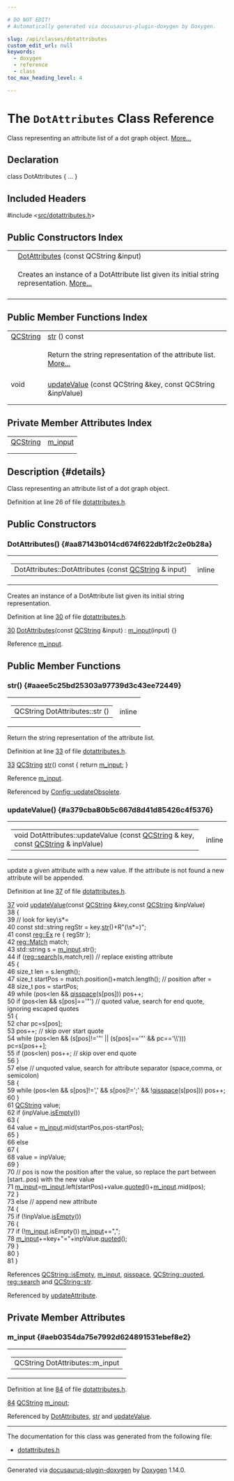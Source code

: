 ```yaml
---

# DO NOT EDIT!
# Automatically generated via docusaurus-plugin-doxygen by Doxygen.

slug: /api/classes/dotattributes
custom_edit_url: null
keywords:
  - doxygen
  - reference
  - class
toc_max_heading_level: 4

---
```


<div class="doxyPage">

# The `DotAttributes` Class Reference

<p>Class representing an attribute list of a dot graph object. <a href="#details">More...</a></p>

## Declaration

<div class="doxyDeclaration">
class DotAttributes { ... }
</div>

## Included Headers

<div class="doxyIncludesList">#include &lt;<a href="/web-doxygen/docs/api/files/src/dotattributes-h">src/dotattributes.h</a>&gt;
</div>

## Public Constructors Index

<table class="doxyMembersIndex">

<tr class="doxyMemberIndexItem">
<td class="doxyMemberIndexItemType" align="left" valign="top"></td>
<td class="doxyMemberIndexItemName" align="left" valign="top"><a href="#aa87143b014cd674f622db1f2c2e0b28a">DotAttributes</a> (const QCString &amp;input)</td>
</tr>
<tr class="doxyMemberIndexDescription">
<td class="doxyMemberIndexDescriptionLeft"></td>
<td class="doxyMemberIndexDescriptionRight">
<p>Creates an instance of a DotAttribute list given its initial string representation. <a href="#aa87143b014cd674f622db1f2c2e0b28a">More...</a></p>
</td>
</tr>
<tr class="doxyMemberIndexSeparator">
<td class="doxyMemberIndexSeparator" colspan="2"></td>
</tr>

</table>

## Public Member Functions Index

<table class="doxyMembersIndex">

<tr class="doxyMemberIndexItem">
<td class="doxyMemberIndexItemType" align="left" valign="top"><a href="/web-doxygen/docs/api/classes/qcstring">QCString</a></td>
<td class="doxyMemberIndexItemName" align="left" valign="top"><a href="#aaee5c25bd25303a97739d3c43ee72449">str</a> () const</td>
</tr>
<tr class="doxyMemberIndexDescription">
<td class="doxyMemberIndexDescriptionLeft"></td>
<td class="doxyMemberIndexDescriptionRight">
<p>Return the string representation of the attribute list. <a href="#aaee5c25bd25303a97739d3c43ee72449">More...</a></p>
</td>
</tr>
<tr class="doxyMemberIndexSeparator">
<td class="doxyMemberIndexSeparator" colspan="2"></td>
</tr>

<tr class="doxyMemberIndexItem">
<td class="doxyMemberIndexItemType" align="left" valign="top">void</td>
<td class="doxyMemberIndexItemName" align="left" valign="top"><a href="#a379cba80b5c667d8d41d85426c4f5376">updateValue</a> (const QCString &amp;key, const QCString &amp;inpValue)</td>
</tr>
<tr class="doxyMemberIndexDescription">
<td class="doxyMemberIndexDescriptionLeft"></td>
<td class="doxyMemberIndexDescriptionRight">
</td>
</tr>
<tr class="doxyMemberIndexSeparator">
<td class="doxyMemberIndexSeparator" colspan="2"></td>
</tr>

</table>

## Private Member Attributes Index

<table class="doxyMembersIndex">

<tr class="doxyMemberIndexItem">
<td class="doxyMemberIndexItemType" align="left" valign="top"><a href="/web-doxygen/docs/api/classes/qcstring">QCString</a></td>
<td class="doxyMemberIndexItemName" align="left" valign="top"><a href="#aeb0354da75e7992d624891531ebef8e2">m_input</a></td>
</tr>
<tr class="doxyMemberIndexDescription">
<td class="doxyMemberIndexDescriptionLeft"></td>
<td class="doxyMemberIndexDescriptionRight">
</td>
</tr>
<tr class="doxyMemberIndexSeparator">
<td class="doxyMemberIndexSeparator" colspan="2"></td>
</tr>

</table>

## Description {#details}

<p>Class representing an attribute list of a dot graph object.</p>

<p>Definition at line 26 of file <a href="/web-doxygen/docs/api/files/src/dotattributes-h">dotattributes.h</a>.</p>

<div class="doxySectionDef">

## Public Constructors

### DotAttributes() {#aa87143b014cd674f622db1f2c2e0b28a}

<div class="doxyMemberItem">
<div class="doxyMemberProto">
<table class="doxyMemberLabels">
<tr class="doxyMemberLabels">
<td class="doxyMemberLabelsLeft">
<table class="doxyMemberName">
<tr>
<td class="doxyMemberName">DotAttributes::DotAttributes (const <a href="/web-doxygen/docs/api/classes/qcstring">QCString</a> &amp; input)</td>
</tr>
</table>
</td>
<td class="doxyMemberLabelsRight">
<span class="doxyMemberLabels">
<span class="doxyMemberLabel inline">inline</span>
</span>
</td>
</tr>
</table>
</div>
<div class="doxyMemberDoc">
<p>Creates an instance of a DotAttribute list given its initial string representation.</p>

<p>Definition at line <a href="/web-doxygen/docs/api/files/src/dotattributes-h/#l00030">30</a> of file <a href="/web-doxygen/docs/api/files/src/dotattributes-h">dotattributes.h</a>.</p>

<div class="doxyProgramListing">

<div class="doxyCodeLine"><span class="doxyLineNumber"><a href="#aa87143b014cd674f622db1f2c2e0b28a">30</a></span><span class="doxyLineContent"><span class="doxyHighlight">    <a href="#aa87143b014cd674f622db1f2c2e0b28a">DotAttributes</a>(</span><span class="doxyHighlightKeyword">const</span><span class="doxyHighlight"> <a href="/web-doxygen/docs/api/classes/qcstring">QCString</a> &amp;input) : <a href="#aeb0354da75e7992d624891531ebef8e2">m_input</a>(input) {}</span></span></div>

</div>


Reference <a href="#aeb0354da75e7992d624891531ebef8e2">m&#95;input</a>.
</div>
</div>

</div>

<div class="doxySectionDef">

## Public Member Functions

### str() {#aaee5c25bd25303a97739d3c43ee72449}

<div class="doxyMemberItem">
<div class="doxyMemberProto">
<table class="doxyMemberLabels">
<tr class="doxyMemberLabels">
<td class="doxyMemberLabelsLeft">
<table class="doxyMemberName">
<tr>
<td class="doxyMemberName">QCString DotAttributes::str ()</td>
</tr>
</table>
</td>
<td class="doxyMemberLabelsRight">
<span class="doxyMemberLabels">
<span class="doxyMemberLabel inline">inline</span>
</span>
</td>
</tr>
</table>
</div>
<div class="doxyMemberDoc">
<p>Return the string representation of the attribute list.</p>

<p>Definition at line <a href="/web-doxygen/docs/api/files/src/dotattributes-h/#l00033">33</a> of file <a href="/web-doxygen/docs/api/files/src/dotattributes-h">dotattributes.h</a>.</p>

<div class="doxyProgramListing">

<div class="doxyCodeLine"><span class="doxyLineNumber"><a href="#aaee5c25bd25303a97739d3c43ee72449">33</a></span><span class="doxyLineContent"><span class="doxyHighlight">    <a href="/web-doxygen/docs/api/classes/qcstring">QCString</a> <a href="#aaee5c25bd25303a97739d3c43ee72449">str</a>()</span><span class="doxyHighlightKeyword"> const </span><span class="doxyHighlight">{ </span><span class="doxyHighlightKeywordFlow">return</span><span class="doxyHighlight"> <a href="#aeb0354da75e7992d624891531ebef8e2">m_input</a>; }</span></span></div>

</div>


Reference <a href="#aeb0354da75e7992d624891531ebef8e2">m&#95;input</a>.

Referenced by <a href="/web-doxygen/docs/api/namespaces/config/#ad27e22c157d0c2d33414923d0a41c200">Config::updateObsolete</a>.
</div>
</div>

### updateValue() {#a379cba80b5c667d8d41d85426c4f5376}

<div class="doxyMemberItem">
<div class="doxyMemberProto">
<table class="doxyMemberLabels">
<tr class="doxyMemberLabels">
<td class="doxyMemberLabelsLeft">
<table class="doxyMemberName">
<tr>
<td class="doxyMemberName">void DotAttributes::updateValue (const <a href="/web-doxygen/docs/api/classes/qcstring">QCString</a> &amp; key, const <a href="/web-doxygen/docs/api/classes/qcstring">QCString</a> &amp; inpValue)</td>
</tr>
</table>
</td>
<td class="doxyMemberLabelsRight">
<span class="doxyMemberLabels">
<span class="doxyMemberLabel inline">inline</span>
</span>
</td>
</tr>
</table>
</div>
<div class="doxyMemberDoc">



<p>update a given attribute with a new value. If the attribute is not found a new attribute will be appended.</p>

<p>Definition at line <a href="/web-doxygen/docs/api/files/src/dotattributes-h/#l00037">37</a> of file <a href="/web-doxygen/docs/api/files/src/dotattributes-h">dotattributes.h</a>.</p>

<div class="doxyProgramListing">

<div class="doxyCodeLine"><span class="doxyLineNumber"><a href="#a379cba80b5c667d8d41d85426c4f5376">37</a></span><span class="doxyLineContent"><span class="doxyHighlight">    </span><span class="doxyHighlightKeywordType">void</span><span class="doxyHighlight"> <a href="#a379cba80b5c667d8d41d85426c4f5376">updateValue</a>(</span><span class="doxyHighlightKeyword">const</span><span class="doxyHighlight"> <a href="/web-doxygen/docs/api/classes/qcstring">QCString</a> &amp;key,</span><span class="doxyHighlightKeyword">const</span><span class="doxyHighlight"> <a href="/web-doxygen/docs/api/classes/qcstring">QCString</a> &amp;inpValue)</span></span></div>
<div class="doxyCodeLine"><span class="doxyLineNumber">38</span><span class="doxyLineContent"><span class="doxyHighlight">    {</span></span></div>
<div class="doxyCodeLine"><span class="doxyLineNumber">39</span><span class="doxyLineContent"><span class="doxyHighlight">      </span><span class="doxyHighlightComment">// look for key\s*=</span></span></div>
<div class="doxyCodeLine"><span class="doxyLineNumber">40</span><span class="doxyLineContent"><span class="doxyHighlight">      </span><span class="doxyHighlightKeyword">const</span><span class="doxyHighlight"> std::string regStr = key.<a href="/web-doxygen/docs/api/classes/qcstring/#a875e9ad762554ef12f3ed69b015bb245">str</a>()+R</span><span class="doxyHighlightStringLiteral">"(\s*=)";</span></span></div>
<div class="doxyCodeLine"><span class="doxyLineNumber">41</span><span class="doxyLineContent"><span class="doxyHighlightStringLiteral">      </span><span class="doxyHighlightKeyword">const</span><span class="doxyHighlight"> <a href="/web-doxygen/docs/api/classes/reg/ex">reg::Ex</a> re { regStr };</span></span></div>
<div class="doxyCodeLine"><span class="doxyLineNumber">42</span><span class="doxyLineContent"><span class="doxyHighlight">      <a href="/web-doxygen/docs/api/classes/reg/match">reg::Match</a> match;</span></span></div>
<div class="doxyCodeLine"><span class="doxyLineNumber">43</span><span class="doxyLineContent"><span class="doxyHighlight">      std::string s = <a href="#aeb0354da75e7992d624891531ebef8e2">m_input</a>.str();</span></span></div>
<div class="doxyCodeLine"><span class="doxyLineNumber">44</span><span class="doxyLineContent"><span class="doxyHighlight">      </span><span class="doxyHighlightKeywordFlow">if</span><span class="doxyHighlight"> (<a href="/web-doxygen/docs/api/namespaces/reg/#a168f937e54607f4cf5597fa8e5aabcb7">reg::search</a>(s,match,re)) </span><span class="doxyHighlightComment">// replace existing attribute</span></span></div>
<div class="doxyCodeLine"><span class="doxyLineNumber">45</span><span class="doxyLineContent"><span class="doxyHighlight">      {</span></span></div>
<div class="doxyCodeLine"><span class="doxyLineNumber">46</span><span class="doxyLineContent"><span class="doxyHighlight">        </span><span class="doxyHighlightKeywordType">size_t</span><span class="doxyHighlight"> len      = s.length();</span></span></div>
<div class="doxyCodeLine"><span class="doxyLineNumber">47</span><span class="doxyLineContent"><span class="doxyHighlight">        </span><span class="doxyHighlightKeywordType">size_t</span><span class="doxyHighlight"> startPos = match.position()+match.length(); </span><span class="doxyHighlightComment">// position after =</span></span></div>
<div class="doxyCodeLine"><span class="doxyLineNumber">48</span><span class="doxyLineContent"><span class="doxyHighlight">        </span><span class="doxyHighlightKeywordType">size_t</span><span class="doxyHighlight"> pos      = startPos;</span></span></div>
<div class="doxyCodeLine"><span class="doxyLineNumber">49</span><span class="doxyLineContent"><span class="doxyHighlight">        </span><span class="doxyHighlightKeywordFlow">while</span><span class="doxyHighlight"> (pos&lt;len &amp;&amp; <a href="/web-doxygen/docs/api/files/src/qcstring-h/#a77c877f20c7388af72f6a936072b5109">qisspace</a>(s[pos])) pos++;</span></span></div>
<div class="doxyCodeLine"><span class="doxyLineNumber">50</span><span class="doxyLineContent"><span class="doxyHighlight">        </span><span class="doxyHighlightKeywordFlow">if</span><span class="doxyHighlight"> (pos&lt;len &amp;&amp; s[pos]==</span><span class="doxyHighlightCharLiteral">'"'</span><span class="doxyHighlight">) </span><span class="doxyHighlightComment">// quoted value, search for end quote, ignoring escaped quotes</span></span></div>
<div class="doxyCodeLine"><span class="doxyLineNumber">51</span><span class="doxyLineContent"><span class="doxyHighlight">        {</span></span></div>
<div class="doxyCodeLine"><span class="doxyLineNumber">52</span><span class="doxyLineContent"><span class="doxyHighlight">          </span><span class="doxyHighlightKeywordType">char</span><span class="doxyHighlight"> pc=s[pos];</span></span></div>
<div class="doxyCodeLine"><span class="doxyLineNumber">53</span><span class="doxyLineContent"><span class="doxyHighlight">          pos++; </span><span class="doxyHighlightComment">// skip over start quote</span></span></div>
<div class="doxyCodeLine"><span class="doxyLineNumber">54</span><span class="doxyLineContent"><span class="doxyHighlight">          </span><span class="doxyHighlightKeywordFlow">while</span><span class="doxyHighlight"> (pos&lt;len &amp;&amp; (s[pos]!=</span><span class="doxyHighlightCharLiteral">'"'</span><span class="doxyHighlight"> || (s[pos]==</span><span class="doxyHighlightCharLiteral">'"'</span><span class="doxyHighlight"> &amp;&amp; pc==</span><span class="doxyHighlightCharLiteral">'\\'</span><span class="doxyHighlight">))) pc=s[pos++];</span></span></div>
<div class="doxyCodeLine"><span class="doxyLineNumber">55</span><span class="doxyLineContent"><span class="doxyHighlight">          </span><span class="doxyHighlightKeywordFlow">if</span><span class="doxyHighlight"> (pos&lt;len) pos++; </span><span class="doxyHighlightComment">// skip over end quote</span></span></div>
<div class="doxyCodeLine"><span class="doxyLineNumber">56</span><span class="doxyLineContent"><span class="doxyHighlight">        }</span></span></div>
<div class="doxyCodeLine"><span class="doxyLineNumber">57</span><span class="doxyLineContent"><span class="doxyHighlight">        </span><span class="doxyHighlightKeywordFlow">else</span><span class="doxyHighlight"> </span><span class="doxyHighlightComment">// unquoted value, search for attribute separator (space,comma, or semicolon)</span></span></div>
<div class="doxyCodeLine"><span class="doxyLineNumber">58</span><span class="doxyLineContent"><span class="doxyHighlight">        {</span></span></div>
<div class="doxyCodeLine"><span class="doxyLineNumber">59</span><span class="doxyLineContent"><span class="doxyHighlight">          </span><span class="doxyHighlightKeywordFlow">while</span><span class="doxyHighlight"> (pos&lt;len &amp;&amp; s[pos]!=</span><span class="doxyHighlightCharLiteral">','</span><span class="doxyHighlight"> &amp;&amp; s[pos]!=</span><span class="doxyHighlightCharLiteral">';'</span><span class="doxyHighlight"> &amp;&amp; !<a href="/web-doxygen/docs/api/files/src/qcstring-h/#a77c877f20c7388af72f6a936072b5109">qisspace</a>(s[pos])) pos++;</span></span></div>
<div class="doxyCodeLine"><span class="doxyLineNumber">60</span><span class="doxyLineContent"><span class="doxyHighlight">        }</span></span></div>
<div class="doxyCodeLine"><span class="doxyLineNumber">61</span><span class="doxyLineContent"><span class="doxyHighlight">        <a href="/web-doxygen/docs/api/classes/qcstring">QCString</a> value;</span></span></div>
<div class="doxyCodeLine"><span class="doxyLineNumber">62</span><span class="doxyLineContent"><span class="doxyHighlight">        </span><span class="doxyHighlightKeywordFlow">if</span><span class="doxyHighlight"> (inpValue.<a href="/web-doxygen/docs/api/classes/qcstring/#a621c4090d69ad7d05ef8e5234376c3d8">isEmpty</a>())</span></span></div>
<div class="doxyCodeLine"><span class="doxyLineNumber">63</span><span class="doxyLineContent"><span class="doxyHighlight">        {</span></span></div>
<div class="doxyCodeLine"><span class="doxyLineNumber">64</span><span class="doxyLineContent"><span class="doxyHighlight">          value = <a href="#aeb0354da75e7992d624891531ebef8e2">m_input</a>.mid(startPos,pos-startPos);</span></span></div>
<div class="doxyCodeLine"><span class="doxyLineNumber">65</span><span class="doxyLineContent"><span class="doxyHighlight">        }</span></span></div>
<div class="doxyCodeLine"><span class="doxyLineNumber">66</span><span class="doxyLineContent"><span class="doxyHighlight">        </span><span class="doxyHighlightKeywordFlow">else</span></span></div>
<div class="doxyCodeLine"><span class="doxyLineNumber">67</span><span class="doxyLineContent"><span class="doxyHighlight">        {</span></span></div>
<div class="doxyCodeLine"><span class="doxyLineNumber">68</span><span class="doxyLineContent"><span class="doxyHighlight">          value = inpValue;</span></span></div>
<div class="doxyCodeLine"><span class="doxyLineNumber">69</span><span class="doxyLineContent"><span class="doxyHighlight">        }</span></span></div>
<div class="doxyCodeLine"><span class="doxyLineNumber">70</span><span class="doxyLineContent"><span class="doxyHighlight">        </span><span class="doxyHighlightComment">// pos is now the position after the value, so replace the part between [start..pos) with the new value</span></span></div>
<div class="doxyCodeLine"><span class="doxyLineNumber">71</span><span class="doxyLineContent"><span class="doxyHighlight">        <a href="#aeb0354da75e7992d624891531ebef8e2">m_input</a>=<a href="#aeb0354da75e7992d624891531ebef8e2">m_input</a>.left(startPos)+value.<a href="/web-doxygen/docs/api/classes/qcstring/#af428b9307683dc2c090f7d837138b438">quoted</a>()+<a href="#aeb0354da75e7992d624891531ebef8e2">m_input</a>.mid(pos);</span></span></div>
<div class="doxyCodeLine"><span class="doxyLineNumber">72</span><span class="doxyLineContent"><span class="doxyHighlight">      }</span></span></div>
<div class="doxyCodeLine"><span class="doxyLineNumber">73</span><span class="doxyLineContent"><span class="doxyHighlight">      </span><span class="doxyHighlightKeywordFlow">else</span><span class="doxyHighlight"> </span><span class="doxyHighlightComment">// append new attribute</span></span></div>
<div class="doxyCodeLine"><span class="doxyLineNumber">74</span><span class="doxyLineContent"><span class="doxyHighlight">      {</span></span></div>
<div class="doxyCodeLine"><span class="doxyLineNumber">75</span><span class="doxyLineContent"><span class="doxyHighlight">        </span><span class="doxyHighlightKeywordFlow">if</span><span class="doxyHighlight"> (!inpValue.<a href="/web-doxygen/docs/api/classes/qcstring/#a621c4090d69ad7d05ef8e5234376c3d8">isEmpty</a>())</span></span></div>
<div class="doxyCodeLine"><span class="doxyLineNumber">76</span><span class="doxyLineContent"><span class="doxyHighlight">        {</span></span></div>
<div class="doxyCodeLine"><span class="doxyLineNumber">77</span><span class="doxyLineContent"><span class="doxyHighlight">          </span><span class="doxyHighlightKeywordFlow">if</span><span class="doxyHighlight"> (!<a href="#aeb0354da75e7992d624891531ebef8e2">m_input</a>.isEmpty()) <a href="#aeb0354da75e7992d624891531ebef8e2">m_input</a>+=</span><span class="doxyHighlightStringLiteral">","</span><span class="doxyHighlight">;</span></span></div>
<div class="doxyCodeLine"><span class="doxyLineNumber">78</span><span class="doxyLineContent"><span class="doxyHighlight">          <a href="#aeb0354da75e7992d624891531ebef8e2">m_input</a>+=key+</span><span class="doxyHighlightStringLiteral">"="</span><span class="doxyHighlight">+inpValue.<a href="/web-doxygen/docs/api/classes/qcstring/#af428b9307683dc2c090f7d837138b438">quoted</a>();</span></span></div>
<div class="doxyCodeLine"><span class="doxyLineNumber">79</span><span class="doxyLineContent"><span class="doxyHighlight">        }</span></span></div>
<div class="doxyCodeLine"><span class="doxyLineNumber">80</span><span class="doxyLineContent"><span class="doxyHighlight">      }</span></span></div>
<div class="doxyCodeLine"><span class="doxyLineNumber">81</span><span class="doxyLineContent"><span class="doxyHighlight">    }</span></span></div>

</div>


References <a href="/web-doxygen/docs/api/classes/qcstring/#a621c4090d69ad7d05ef8e5234376c3d8">QCString::isEmpty</a>, <a href="#aeb0354da75e7992d624891531ebef8e2">m&#95;input</a>, <a href="/web-doxygen/docs/api/files/src/qcstring-h/#a77c877f20c7388af72f6a936072b5109">qisspace</a>, <a href="/web-doxygen/docs/api/classes/qcstring/#af428b9307683dc2c090f7d837138b438">QCString::quoted</a>, <a href="/web-doxygen/docs/api/namespaces/reg/#a168f937e54607f4cf5597fa8e5aabcb7">reg::search</a> and <a href="/web-doxygen/docs/api/classes/qcstring/#a875e9ad762554ef12f3ed69b015bb245">QCString::str</a>.

Referenced by <a href="/web-doxygen/docs/api/files/src/configimpl-l/#a1ab01907c143c95a407993630bdfeba9">updateAttribute</a>.
</div>
</div>

</div>

<div class="doxySectionDef">

## Private Member Attributes

### m&#95;input {#aeb0354da75e7992d624891531ebef8e2}

<div class="doxyMemberItem">
<div class="doxyMemberProto">
<table class="doxyMemberLabels">
<tr class="doxyMemberLabels">
<td class="doxyMemberLabelsLeft">
<table class="doxyMemberName">
<tr>
<td class="doxyMemberName">QCString DotAttributes::m_input</td>
</tr>
</table>
</td>
</tr>
</table>
</div>
<div class="doxyMemberDoc">


<p>Definition at line <a href="/web-doxygen/docs/api/files/src/dotattributes-h/#l00084">84</a> of file <a href="/web-doxygen/docs/api/files/src/dotattributes-h">dotattributes.h</a>.</p>

<div class="doxyProgramListing">

<div class="doxyCodeLine"><span class="doxyLineNumber"><a href="#aeb0354da75e7992d624891531ebef8e2">84</a></span><span class="doxyLineContent"><span class="doxyHighlight">    <a href="/web-doxygen/docs/api/classes/qcstring">QCString</a> <a href="#aeb0354da75e7992d624891531ebef8e2">m_input</a>;</span></span></div>

</div>


Referenced by <a href="#aa87143b014cd674f622db1f2c2e0b28a">DotAttributes</a>, <a href="#aaee5c25bd25303a97739d3c43ee72449">str</a> and <a href="#a379cba80b5c667d8d41d85426c4f5376">updateValue</a>.
</div>
</div>

</div>

<hr/>

<p>The documentation for this class was generated from the following file:</p>

<ul>
<li><a href="/web-doxygen/docs/api/files/src/dotattributes-h">dotattributes.h</a></li>
</ul>

<hr/>

<p class="doxyGeneratedBy">Generated via <a href="https://github.com/xpack/docusaurus-plugin-doxygen">docusaurus-plugin-doxygen</a> by <a href="https://www.doxygen.nl">Doxygen</a> 1.14.0.</p>

</div>
